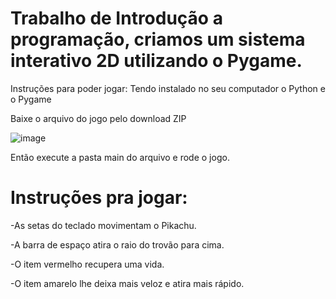 # Trabalho de Introdução a programação, criamos um sistema interativo 2D utilizando o Pygame.
 Instruções para poder jogar: 
 Tendo instalado no seu computador o Python e o Pygame
 
 Baixe o arquivo do jogo pelo download ZIP
 
 ![image](https://user-images.githubusercontent.com/86279678/130884761-e79a6fde-aa38-477f-b797-bdc3abebda85.png)
 
 Então execute a pasta main do arquivo e rode o jogo. 
 # Instruções pra jogar: 
 -As setas do teclado movimentam o Pikachu. 
 
 -A barra de espaço atira o raio do trovão para cima. 
 
 -O item vermelho recupera uma vida. 
 
 -O item amarelo lhe deixa mais veloz e atira mais rápido.
 


